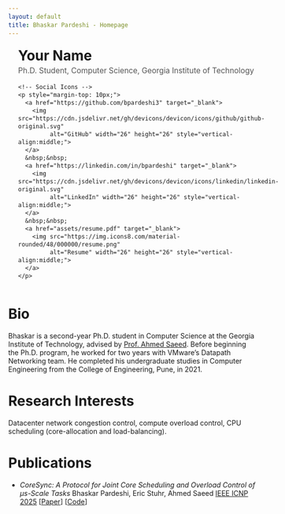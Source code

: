 ```yaml
---
layout: default
title: Bhaskar Pardeshi - Homepage
---
```


<!-- Custom header section -->
<div style="display: flex; align-items: center; gap: 20px; margin-top: 20px;">

  <!-- Profile Photo -->
  <img src="assets/headshot.jpg" alt="Profile photo"
       style="width:140px; height:140px; border-radius:50%; object-fit:cover;">

  <!-- Name and Links -->
  <div>
    <h1 style="margin: 0;">Your Name</h1>
    <p style="font-size: 1.1em; color: #555; margin-top: 4px;">
      Ph.D. Student, Computer Science, Georgia Institute of Technology
    </p>

    <!-- Social Icons -->
    <p style="margin-top: 10px;">
      <a href="https://github.com/bpardeshi3" target="_blank">
        <img src="https://cdn.jsdelivr.net/gh/devicons/devicon/icons/github/github-original.svg"
             alt="GitHub" width="26" height="26" style="vertical-align:middle;">
      </a>
      &nbsp;&nbsp;
      <a href="https://linkedin.com/in/bpardeshi" target="_blank">
        <img src="https://cdn.jsdelivr.net/gh/devicons/devicon/icons/linkedin/linkedin-original.svg"
             alt="LinkedIn" width="26" height="26" style="vertical-align:middle;">
      </a>
      &nbsp;&nbsp;
      <a href="assets/resume.pdf" target="_blank">
        <img src="https://img.icons8.com/material-rounded/48/000000/resume.png"
             alt="Resume" width="26" height="26" style="vertical-align:middle;">
      </a>
    </p>
  </div>
</div>

# Bio
Bhaskar is a second-year Ph.D. student in Computer Science at the Georgia Institute of Technology, advised by [Prof. Ahmed Saeed](https://saeed.github.io/). Before beginning the Ph.D. program, he worked for two years with VMware’s Datapath Networking team. He completed his undergraduate studies in Computer Engineering from the College of Engineering, Pune, in 2021.

# Research Interests
Datacenter network congestion control, compute overload control, CPU scheduling (core-allocation and load-balancing).

# Publications
- *CoreSync: A Protocol for Joint Core Scheduling and Overload Control of μs-Scale Tasks*
  Bhaskar Pardeshi, Eric Stuhr, Ahmed Saeed
  [IEEE ICNP 2025](https://ieeeicnp2025.pages.dev/) \[[Paper](assets/coresync-icnp25.pdf)\] \[[Code](https://github.com/GT-ANSR-Lab/CoreSync)\]
